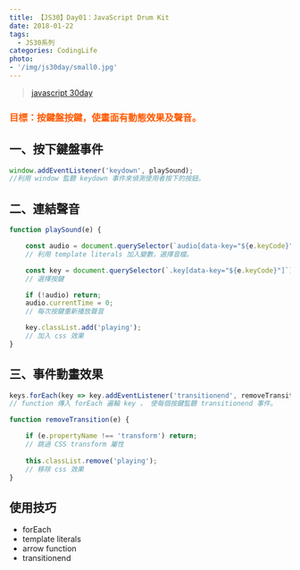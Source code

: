 ```yaml
---
title: 【JS30】Day01：JavaScript Drum Kit
date: 2018-01-22
tags:
  - JS30系列
categories: CodingLife
photo:
- '/img/js30day/small0.jpg'
---
```


> [javascript 30day](https://javascript30.com/)

<a id="more"></a>

### <span style="color:#ff5900">目標：按鍵盤按鍵，使畫面有動態效果及聲音。</span>

## 一、按下鍵盤事件

```js
window.addEventListener('keydown', playSound);
//利用 window 監聽 keydown 事件來偵測使用者按下的按鈕。
```

## 二、連結聲音

```js
function playSound(e) {

    const audio = document.querySelector(`audio[data-key="${e.keyCode}"]`);
    // 利用 template literals 加入變數，選擇音檔。

    const key = document.querySelector(`.key[data-key="${e.keyCode}"]`);
    // 選擇按鍵

    if (!audio) return;
    audio.currentTime = 0;
    // 每次按鍵重新播放聲音

    key.classList.add('playing');
    // 加入 css 效果
}
```

## 三、事件動畫效果

```js
keys.forEach(key => key.addEventListener('transitionend', removeTransition));
// function 傳入 forEach 遍輪 key ， 使每個按鍵監聽 transitionend 事件。

function removeTransition(e) {

    if (e.propertyName !== 'transform') return;
    // 跳過 CSS transform 屬性
    
    this.classList.remove('playing');
    // 移除 css 效果
}
```

## 使用技巧

*   forEach
*   template literals
*   arrow function
*   transitionend